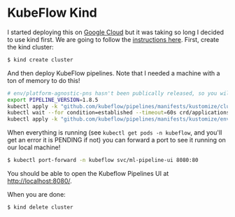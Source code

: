 # KubeFlow Kind

I started deploying this on [Google Cloud](../kubeflow) but it was taking so long
I decided to use kind first. We are going to follow the [instructions here](https://www.kubeflow.org/docs/components/pipelines/v1/installation/localcluster-deployment/). First, create the kind cluster:


```bash
$ kind create cluster
```

And then deploy KubeFlow pipelines. Note that I needed a machine with a ton of memory to do this!

```bash
# env/platform-agnostic-pns hasn't been publically released, so you will install it from master
export PIPELINE_VERSION=1.8.5
kubectl apply -k "github.com/kubeflow/pipelines/manifests/kustomize/cluster-scoped-resources?ref=$PIPELINE_VERSION"
kubectl wait --for condition=established --timeout=60s crd/applications.app.k8s.io
kubectl apply -k "github.com/kubeflow/pipelines/manifests/kustomize/env/platform-agnostic-pns?ref=$PIPELINE_VERSION"
```

When everything is running (see `kubectl get pods -n kubeflow`, and you'll get an error it is PENDING if not) you can
forward a port to see it running on our local machine!

```bash
$ kubectl port-forward -n kubeflow svc/ml-pipeline-ui 8080:80
```

You should be able to open the Kubeflow Pipelines UI at [http://localhost:8080/](http://localhost:8080/).

When you are done:

```bash
$ kind delete cluster
```

